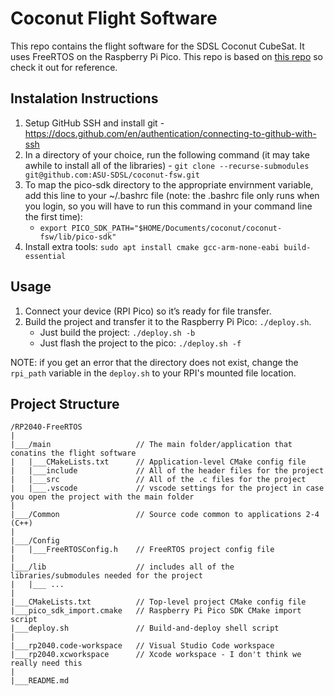 # Coconut Flight Software

This repo contains the flight software for the SDSL Coconut CubeSat. It uses FreeRTOS on the Raspberry Pi Pico. This repo is based on [this repo](https://github.com/smittytone/RP2040-FreeRTOS) so check it out for reference.

## Instalation Instructions

1. Setup GitHub SSH and install git - https://docs.github.com/en/authentication/connecting-to-github-with-ssh
2. In a directory of your choice, run the following command (it may take awhile to install all of the libraries) - ```git clone --recurse-submodules git@github.com:ASU-SDSL/coconut-fsw.git```
3. To map the pico-sdk directory to the appropriate envirnment variable, add this line to your ~/.bashrc file (note: the .bashrc file only runs when you login, so you will have to run this command in your command line the first time):
    * ```export PICO_SDK_PATH="$HOME/Documents/coconut/coconut-fsw/lib/pico-sdk"```
4. Install extra tools: ```sudo apt install cmake gcc-arm-none-eabi build-essential```

## Usage

1. Connect your device (RPI Pico) so it’s ready for file transfer.
2. Build the project and transfer it to the Raspberry Pi Pico: `./deploy.sh`.
    * Just build the project: `./deploy.sh -b`
    * Just flash the project to the pico: `./deploy.sh -f`

NOTE: if you get an error that the directory does not exist, change the `rpi_path` variable in the `deploy.sh` to your RPI's mounted file location.

## Project Structure

```
/RP2040-FreeRTOS
|
|___/main                   // The main folder/application that conatins the flight software
|   |___CMakeLists.txt      // Application-level CMake config file
|   |___include             // All of the header files for the project
|   |___src                 // All of the .c files for the project
|   |___.vscode             // vscode settings for the project in case you open the project with the main folder
|   
|___/Common                 // Source code common to applications 2-4 (C++)
|
|___/Config
|   |___FreeRTOSConfig.h    // FreeRTOS project config file
|
|___/lib                    // includes all of the libraries/submodules needed for the project
|   |___ ... 
|
|___CMakeLists.txt          // Top-level project CMake config file
|___pico_sdk_import.cmake   // Raspberry Pi Pico SDK CMake import script
|___deploy.sh               // Build-and-deploy shell script
|
|___rp2040.code-workspace   // Visual Studio Code workspace
|___rp2040.xcworkspace      // Xcode workspace - I don't think we really need this
|
|___README.md
```
